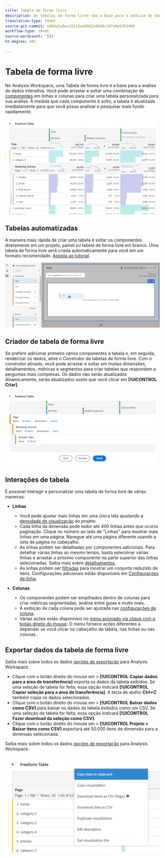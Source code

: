 ```yaml
---
title: Tabela de forma livre
description: As tabelas de forma livre são a base para a análise de dados no Workspace
translation-type: tm+mt
source-git-commit: e004a2a8ec24113ae8b62a9d30c10fe0eb763460
workflow-type: tm+mt
source-wordcount: '531'
ht-degree: 48%

---
```



# Tabela de forma livre

No Analysis Workspace, uma Tabela de forma livre é a base para a análise de dados interativa. Você pode arrastar e soltar uma combinação de [componentes](https://docs.adobe.com/content/help/pt-BR/analytics/analyze/analysis-workspace/components/analysis-workspace-components.html) em linhas e colunas para criar uma tabela personalizada para sua análise. À medida que cada componente é solto, a tabela é atualizada imediatamente para que você possa analisar e pesquisar mais fundo rapidamente.

![](assets/opening-section.png)

## Tabelas automatizadas

A maneira mais rápida de criar uma tabela é soltar os componentes diretamente em um projeto, painel ou tabela de forma livre em branco. Uma tabela de forma livre será criada automaticamente para você em um formato recomendado. [Assista ao tutorial](https://experienceleague.adobe.com/docs/analytics-learn/tutorials/analysis-workspace/building-freeform-tables/auto-build-freeform-tables-in-analysis-workspace.html).

![](assets/automated-table.png)

## Criador de tabela de forma livre

Se preferir adicionar primeiro vários componentes à tabela e, em seguida, renderizar os dados, ative o Construtor de tabelas de forma livre. Com o construtor ativado, você pode arrastar e soltar em muitas dimensões, detalhamentos, métricas e segmentos para criar tabelas que respondam a perguntas mais complexas. Os dados não serão atualizados dinamicamente, serão atualizados assim que você clicar em **[!UICONTROL Criar]**.

![](assets/table-builder.png)

## Interações de tabela

É possível interagir e personalizar uma tabela de forma livre de várias maneiras:

* **Linhas**
   * Você pode ajustar mais linhas em uma única tela ajustando a [densidade de visualização](https://docs.adobe.com/content/help/pt-BR/analytics/analyze/analysis-workspace/build-workspace-project/view-density.html) do projeto.
   * Cada linha da dimensão pode exibir até 400 linhas antes que ocorra paginação. Clique no número ao lado de &quot;Linhas&quot; para mostrar mais linhas em uma página. Navegue até uma página diferente usando a seta de página no cabeçalho.
   * As linhas podem ser detalhadas por componentes adicionais. Para detalhar várias linhas ao mesmo tempo, basta selecionar várias linhas e arrastar o próximo componente na parte superior das linhas selecionadas. Saiba mais sobre [detalhamentos](https://docs.adobe.com/content/help/pt-BR/analytics/analyze/analysis-workspace/components/dimensions/t-breakdown-fa.html).
   * As linhas podem ser [filtradas](https://experienceleague.adobe.com/docs/analytics/analyze/analysis-workspace/visualizations/freeform-table/pagination-filtering-sorting.html?lang=pt-BR) para mostrar um conjunto reduzido de itens. Configurações adicionais estão disponíveis em [Configurações de linha](https://docs.adobe.com/content/help/en/analytics/analyze/analysis-workspace/visualizations/freeform-table/column-row-settings/table-settings.html).

* **Colunas**
   * Os componentes podem ser empilhados dentro de colunas para criar métricas segmentadas, análise entre guias e muito mais.
   * A exibição de cada coluna pode ser ajustada nas [configurações de coluna](https://docs.adobe.com/content/help/pt-BR/analytics/analyze/analysis-workspace/build-workspace-project/column-row-settings/column-settings.html).
   * Várias ações estão disponíveis no [menu acionado via clique com o botão direito do mouse](https://docs.adobe.com/content/help/en/analytics-learn/tutorials/analysis-workspace/building-freeform-tables/using-the-right-click-menu.html). O menu fornece ações diferentes a depender se você clicar no cabeçalho da tabela, nas linhas ou nas colunas.

## Exportar dados da tabela de forma livre

Saiba mais sobre todos os dados [opções de exportação](https://experienceleague.adobe.com/docs/analytics/analyze/analysis-workspace/curate-share/download-send.html) para Analysis Workspace.

* Clique com o botão direito do mouse em > **[!UICONTROL Copiar dados para a área de transferência]** exporta os dados da tabela exibidos. Se uma seleção de tabela for feita, essa opção indicará **[!UICONTROL Copiar seleção para a área de transferência]**. A tecla de atalho **Ctrl+C** também copia os dados selecionados.
* Clique com o botão direito do mouse em > **[!UICONTROL Baixar dados como CSV]** para baixar os dados da tabela exibidos como um CSV. Se uma seleção de tabela for feita, essa opção indicará **[!UICONTROL Fazer download da seleção como CSV]**.
* Clique com o botão direito do mouse em > **[!UICONTROL Projeto > Baixar itens como CSV]** exportará até 50.000 itens de dimensão para a dimensão selecionada.

Saiba mais sobre todos os dados [opções de exportação](https://experienceleague.adobe.com/docs/analytics/analyze/analysis-workspace/curate-share/download-send.html) para Analysis Workspace.

![](assets/export-options.png)
